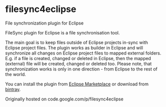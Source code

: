 # filesync4eclipse
File synchronization plugin for Eclipse

FileSync plugin for Eclipse is a file synchronisation tool.

The main goal is to keep files outside of Eclipse projects in-sync with Eclipse project files. 
The plugin works as builder in Eclipse and will synchronize all changes on Eclipse project files to mapped external folders. 
E.g. if a file is created, changed or deleted in Eclipse, then the mapped (external) file will be created, changed or deleted too. 
Please note, that synchronization works is only in one direction - from Eclipse to the rest of the world.

You can install the plugin from [Eclipse Marketplace](https://marketplace.eclipse.org/content/filesync) 
or download from [bintray](https://bintray.com/iloveeclipse/plugins/FileSync/view/files).

Originally hosted on code.google.com/p/filesync4eclipse
